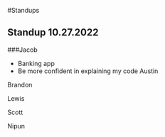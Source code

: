 #Standups

## Standup 10.27.2022

###Jacob
 - Banking app
 - Be more confident in explaining my code
Austin

Brandon

Lewis

Scott

Nipun
